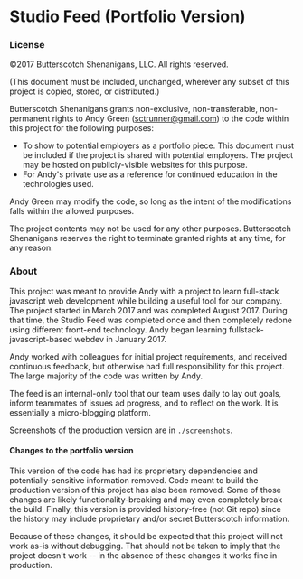# Studio Feed (Portfolio Version)

### License

©2017 Butterscotch Shenanigans, LLC. All rights reserved.

(This document must be included, unchanged, wherever any subset of this project is copied, stored, or distributed.)

Butterscotch Shenanigans grants non-exclusive, non-transferable, non-permanent rights to Andy Green (sctrunner@gmail.com) to the code within this project for the following purposes:

+ To show to potential employers as a portfolio piece. This document must be included if the project is shared with potential employers. The project may be hosted on publicly-visible websites for this purpose.
+ For Andy's private use as a reference for continued education in the technologies used.

Andy Green may modify the code, so long as the intent of the modifications falls within the allowed purposes.

The project contents may not be used for any other purposes. Butterscotch Shenanigans reserves the right to terminate granted rights at any time, for any reason.

### About

This project was meant to provide Andy with a project to learn full-stack javascript web development while building a useful tool for our company. The project started in March 2017 and was completed August 2017. During that time, the Studio Feed was completed once and then completely redone using different front-end technology. Andy began learning fullstack-javascript-based webdev in January 2017.

Andy worked with colleagues for initial project requirements, and received continuous feedback, but otherwise had full responsibility for this project. The large majority of the code was written by Andy.

The feed is an internal-only tool that our team uses daily to lay out goals, inform teammates of issues ad progress, and to reflect on the work. It is essentially a micro-blogging platform.

Screenshots of the production version are in `./screenshots`.

#### Changes to the portfolio version

This version of the code has had its proprietary dependencies and potentially-sensitive information removed. Code meant to build the production version of this project has also been removed. Some of those changes are likely functionality-breaking and may even completely break the build. Finally, this version is provided history-free (not Git repo) since the history may include proprietary and/or secret Butterscotch information.

Because of these changes, it should be expected that this project will not work as-is without debugging. That should not be taken to imply that the project doesn't work -- in the absence of these changes it works fine in production.
